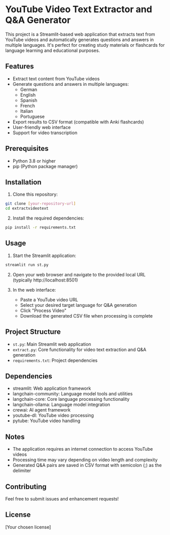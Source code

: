 # YouTube Video Text Extractor and Q&A Generator

This project is a Streamlit-based web application that extracts text from YouTube videos and automatically generates questions and answers in multiple languages. It's perfect for creating study materials or flashcards for language learning and educational purposes.

## Features

- Extract text content from YouTube videos
- Generate questions and answers in multiple languages:
  - German
  - English
  - Spanish
  - French
  - Italian
  - Portuguese
- Export results to CSV format (compatible with Anki flashcards)
- User-friendly web interface
- Support for video transcription

## Prerequisites

- Python 3.8 or higher
- pip (Python package manager)

## Installation

1. Clone this repository:
```bash
git clone [your-repository-url]
cd extractvideotext
```

2. Install the required dependencies:
```bash
pip install -r requirements.txt
```

## Usage

1. Start the Streamlit application:
```bash
streamlit run st.py
```

2. Open your web browser and navigate to the provided local URL (typically http://localhost:8501)

3. In the web interface:
   - Paste a YouTube video URL
   - Select your desired target language for Q&A generation
   - Click "Process Video"
   - Download the generated CSV file when processing is complete

## Project Structure

- `st.py`: Main Streamlit web application
- `extract.py`: Core functionality for video text extraction and Q&A generation
- `requirements.txt`: Project dependencies

## Dependencies

- streamlit: Web application framework
- langchain-community: Language model tools and utilities
- langchain-core: Core language processing functionality
- langchain-ollama: Language model integration
- crewai: AI agent framework
- youtube-dl: YouTube video processing
- pytube: YouTube video handling

## Notes

- The application requires an internet connection to access YouTube videos
- Processing time may vary depending on video length and complexity
- Generated Q&A pairs are saved in CSV format with semicolon (;) as the delimiter

## Contributing

Feel free to submit issues and enhancement requests!

## License

[Your chosen license]